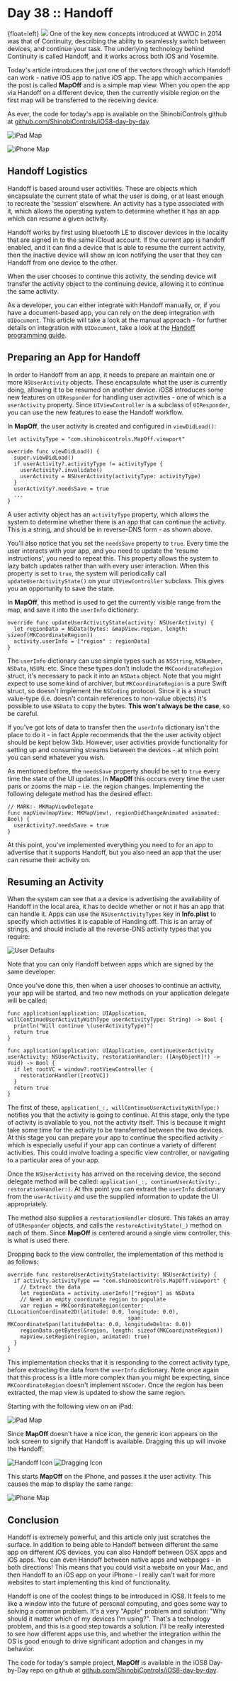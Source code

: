 # Day 38 :: Handoff

{float=left}
![](images/38/thumbnail.png)
One of the key new concepts introduced at WWDC in 2014 was that of Continuity,
describing the ability to seamlessly switch between devices, and continue your
task. The underlying technology behind Continuity is called Handoff, and it
works across both iOS and Yosemite.

Today's article introduces the just one of the vectors through which Handoff can
work - native iOS app to native iOS app. The app which accompanies the post is
called __MapOff__ and is a simple map view. When you open the app via Handoff on
a different device, then the currently visible region on the first map will be
transferred to the receiving device.

As ever, the code for today's app is available on the ShinobiControls github at
[github.com/ShinobiControls/iOS8-day-by-day](https://github.com/ShinobiControls/iOS8-day-by-day).

![iPad Map](images/38/ipad_map.png)

![iPhone Map](images/38/iphone_map.png)

## Handoff Logistics

Handoff is based around user activities. These are objects which encapsulate the
current state of what the user is doing, or at least enough to recreate the 
'session' elsewhere. An activity has a type associated with it, which allows the
operating system to determine whether it has an app which can resume a given
activity.

Handoff works by first using bluetooth LE to discover devices in the locality
that are signed in to the same iCloud account. If the current app is handoff
enabled, and it can find a device that is able to resume the current activity,
then the inactive device will show an icon notifying the user that they can
Handoff from one device to the other.

When the user chooses to continue this activity, the sending device will
transfer the activity object to the continuing device, allowing it to continue
the same activity.

As a developer, you can either integrate with Handoff manually, or, if you have
a document-based app, you can rely on the deep integration with `UIDocument`.
This article will take a look at the manual approach - for further details on
integration with `UIDocument`, take a look at the 
[Handoff programming guide](https://developer.apple.com/library/ios/documentation/UserExperience/Conceptual/Handoff/HandoffFundamentals/HandoffFundamentals.html#//apple_ref/doc/uid/TP40014338-CH3-SW1).


## Preparing an App for Handoff

In order to Handoff from an app, it needs to prepare an maintain one or more
`NSUserActivity` objects. These encapsulate what the user is currently doing,
allowing it to be resumed on another device. iOS8 introduces some new features
on `UIResponder` for handling user activities - one of which is a `userActivity`
property. Since `UIViewController` is a subclass of `UIResponder`, you can use
the new features to ease the Handoff workflow.

In __MapOff__, the user activity is created and configured in `viewDidLoad()`:

    let activityType = "com.shinobicontrols.MapOff.viewport"
    
    override func viewDidLoad() {
      super.viewDidLoad()
      if userActivity?.activityType != activityType {
        userActivity?.invalidate()
        userActivity = NSUserActivity(activityType: activityType)
      }
      userActivity?.needsSave = true
      ...
    }

A user activity object has an `activityType` property, which allows the system
to determine whether there is an app that can continue the activity. This is a
string, and should be in reverse-DNS form - as shown above.

You'll also notice that you set the `needsSave` property to `true`. Every time
the user interacts with your app, and you need to update the 'resume
instructions', you need to repeat this. This property allows the system to
lazy batch updates rather than with every user interaction. When this property
is set to `true`, the system will periodically call `updateUserActivityState()`
on your `UIViewController` subclass. This gives you an opportunity to save the
state.

In __MapOff__, this method is used to get the currently visible range from the
map, and save it into the `userInfo` dictionary:

    override func updateUserActivityState(activity: NSUserActivity) {
      let regionData = NSData(bytes: &mapView.region, length: sizeof(MKCoordinateRegion))
      activity.userInfo = ["region" : regionData]
    }

The `userInfo` dictionary can use simple types such as `NSString`, `NSNumber`,
`NSData`, `NSURL` etc. Since these types don't include the `MKCoordinateRegion`
struct, it's necessary to pack it into an `NSData` object. Note that you might
expect to use some kind of archiver, but `MKCoordinateRegion` is a pure Swift
struct, so doesn't implement the `NSCoding` protocol. Since it is a struct
value-type (i.e. doesn't contain references to non-value objects) it's possible
to use `NSData` to copy the bytes. __This won't always be the case__, so be
careful.

If you've got lots of data to transfer then the `userInfo` dictionary isn't the
place to do it - in fact Apple recommends that the the user activity object
should be kept below 3kb. However, user activities provide functionality for
setting up and consuming streams between the devices - at which point you can
send whatever you wish.

As mentioned before, the `needsSave` property should be set to `true` every time
the state of the UI updates. In __MapOff__ this occurs every time the user pans
or zooms the map - i.e. the region changes. Implementing the following delegate
method has the desired effect:

    // MARK:- MKMapViewDelegate
    func mapView(mapView: MKMapView!, regionDidChangeAnimated animated: Bool) {
      userActivity?.needsSave = true
    }

At this point, you've implemented everything you need to for an app to advertise
that it supports Handoff, but you also need an app that the user can resume
their activity on.

## Resuming an Activity

When the system can see that a a device is advertising the availability of
Handoff in the local area, it has to decide whether or not it has an app that
can handle it. Apps can use the `NSUserActivityTypes` key in __Info.plist__ to
specify which activities it is capable of Handing off. This is an array of
strings, and should include all the reverse-DNS activity types that you require:

![User Defaults](images/38/user_defaults.png)

Note that you can only Handoff between apps which are signed by the same
developer.

Once you've done this, then when a user chooses to continue an activity, your
app will be started, and two new methods on your application delegate will be
called:

    func application(application: UIApplication, willContinueUserActivityWithType userActivityType: String) -> Bool {
      println("Will continue \(userActivityType)")
      return true
    }
    
    func application(application: UIApplication, continueUserActivity userActivity: NSUserActivity, restorationHandler: ([AnyObject]!) -> Void) -> Bool {
      if let rootVC = window?.rootViewController {
        restorationHandler([rootVC])
      }
      return true
    }

The first of these, `application(_:, willContinueUserActivityWithType:)`
notifies you that the activity is going to continue. At this stage, only the
type of activity is available to you, not the activity itself. This is because
it might take some time for the activity to be transferred between the two
devices. At this stage you can prepare your app to continue the specified
activity - which is especially useful if your app can continue a variety of
different activities. This could involve loading a specific view controller, or
navigating to a particular area of your app.

Once the `NSUserActivity` has arrived on the receiving device, the second
delegate method will be called:
`application(_:, continueUserActivity:, restorationHandler:)`. At this point you
can extract the `userInfo` dictionary from the `userActivity` and use the
supplied information to update the UI appropriately.

The method also supplies a `restorationHandler` closure. This takes an array of 
`UIResponder` objects, and calls the `restoreActivityState(_)` method on each of
them. Since __MapOff__ is centered around a single view controller, this is what
is used there.

Dropping back to the view controller, the implementation of this method is as
follows:

    override func restoreUserActivityState(activity: NSUserActivity) {
      if activity.activityType == "com.shinobicontrols.MapOff.viewport" {
        // Extract the data
        let regionData = activity.userInfo!["region"] as NSData
        // Need an empty coordinate region to populate
        var region = MKCoordinateRegion(center: CLLocationCoordinate2D(latitude: 0.0, longitude: 0.0),
                                          span: MKCoordinateSpan(latitudeDelta: 0.0, longitudeDelta: 0.0))
        regionData.getBytes(&region, length: sizeof(MKCoordinateRegion))
        mapView.setRegion(region, animated: true)
      }
    }

This implementation checks that it is responding to the correct activity type,
before extracting the data from the `userInfo` dictionary. Note once again that
this process is a little more complex than you might be expecting, since
`MKCoordinateRegion` doesn't implement `NSCoder`. Once the region has been
extracted, the map view is updated to show the same region.

Starting with the following view on an iPad:

![iPad Map](images/38/ipad_map.png)

Since __MapOff__ doesn't have a nice icon, the generic icon appears on the lock
screen to signify that Handoff is available. Dragging this up will invoke the
Handoff:

![Handoff Icon](images/38/handoff_icon.png)
![Dragging Icon](images/38/dragging_icon.png)

This starts __MapOff__ on the iPhone, and passes it the user activity. This
causes the map to display the same range:

![iPhone Map](images/38/iphone_map.png)

## Conclusion

Handoff is extremely powerful, and this article only just scratches the surface.
In addition to being able to Handoff between different the same app on different
iOS devices, you can also Handoff between OSX apps and iOS apps. You can even
Handoff between native apps and webpages - in both directions! This means that
you could visit a website on your Mac, and then Handoff to an iOS app on your
iPhone - I really can't wait for more websites to start implementing this kind
of functionality.

Handoff is one of the coolest things to be introduced in iOS8. It feels to me
like a window into the future of personal computing, and goes some way to
solving a common problem. It's a very "Apple" problem and solution: "Why should
it matter which of my devices I'm using?". That's a technology problem, and this
is a good step towards a solution. I'll be really interested to see how
different apps use this, and whether the integration within the OS is good
enough to drive significant adoption and changes in my behavior.

The code for today's sample project, __MapOff__ is available in the iOS8
Day-by-Day repo on github at
[github.com/ShinobiControls/iOS8-day-by-day](https://github.com/ShinobiControls/iOS8-day-by-day).
